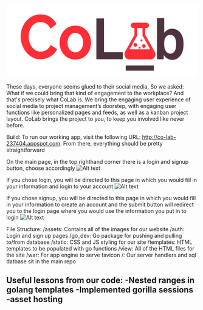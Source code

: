 ![Alt text](assets/colab_2.png)

These days, everyone seems glued to their social media,
So we asked:
What if we could bring that kind of engagement to the workplace?
And that's precisely what CoLab is.
We bring the engaging user experience of social media to project management’s doorstep, with engaging user functions like personalized pages and feeds, as well as a kanban project layout. CoLab brings the project to you, to keep you involved like never before.

Build: To run our working app, visit the following URL: http://co-lab-237404.appspot.com.
From there, everything should be pretty straightforward

On the main page, in the top righthand corner there is a login and signup button, choose accordingly
![Alt text](assets/index1.png)

If you chose login, you will be directed to this page in which you would fill in your information and login to your account
![Alt text](assets/login1.png)

If you chose signup, you will be directed to this page in which you would fill in your information to create an account and the submit button will redirect you to the login page where you would use the information you put in to login
![Alt text](assets/signup1.png)


File Structure:
/assets: Contains all of the images for our website
/auth: Login and sign up pages
/go_dev: Go package for pushing and pulling to/from database
/static: CSS and JS styling for our site
/templates: HTML templates to be populated with go functions
/view: All of the HTML files for the site
/war: For app engine to serve favicon
/: Our server handlers and sql datbase sit in the main repo

Useful lessons from our code:
-Nested ranges in golang templates
-Implemented gorilla sessions
-asset hosting
-
